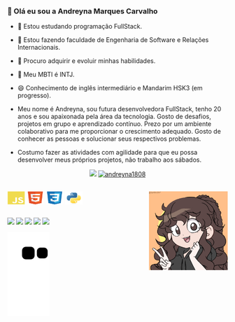 ### 👋 Olá eu sou a Andreyna Marques Carvalho 

- 🔭 Estou estudando programação FullStack.
- 🌱 Estou fazendo faculdade de Engenharia de Software e Relações Internacionais.
- 👯 Procuro adquirir e evoluir minhas habilidades.
- 💬 Meu MBTI é INTJ.
- 😄 Conhecimento de inglês intermediário e Mandarim HSK3 (em progresso).

 -  Meu nome é Andreyna, sou futura desenvolvedora FullStack, tenho 20 anos e sou apaixonada pela área da tecnologia. Gosto de desafios, projetos em grupo e aprendizado contínuo. Prezo por um ambiente colaborativo para me proporcionar o crescimento adequado. Gosto de conhecer as pessoas e solucionar seus respectivos problemas.
 -  Costumo fazer as atividades com agilidade para que eu possa desenvolver meus próprios projetos, não trabalho aos sábados.


 <p align = "center">
  <a href="https://github.com/andreyna1808"><img src="https://github-readme-stats.vercel.app/api/top-langs/?username=andreyna1808&layout=compact&theme=dark"/></a> 
  <a href="https://github.com/DgSantos017"><img src="https://github-readme-stats.vercel.app/api?username=andreyna1808&show_icons=true&theme=dark&include_all_commits=true&count_private=true" alt="andreyna1808"/></a>
</p> 

<div style="display: inline_block"><br>
  <img align="center" alt="Andreyna-Js" height="30" width="40" src="https://raw.githubusercontent.com/devicons/devicon/master/icons/javascript/javascript-plain.svg">
  <img align="center" alt="Andreyna-HTML" height="30" width="40" src="https://raw.githubusercontent.com/devicons/devicon/master/icons/html5/html5-original.svg">
  <img align="center" alt="Andreyna-CSS" height="30" width="40" src="https://raw.githubusercontent.com/devicons/devicon/master/icons/css3/css3-original.svg">
  <img align="center" alt="Andreyna-Python" height="30" width="40" src="https://raw.githubusercontent.com/devicons/devicon/master/icons/python/python-original.svg">
  <img align="right" src="meu.gif" alt="meu.gif" height="180" width="180"></div>

 ##
<div> 
  <a href="https://www.youtube.com/channel/UCBIL9fcbrliSq_cGxqHr6sA" target="_blank"><img src="https://img.shields.io/badge/YouTube-FF0000?style=for-the-badge&logo=youtube&logoColor=white" target="_blank"></a>
  <a href="https://www.instagram.com/andreyna_mc/" target="_blank"><img src="https://img.shields.io/badge/-Instagram-%23E4405F?style=for-the-badge&logo=instagram&logoColor=white" target="_blank"></a>
  <a href = "mailto: andreyna.official@gmail.com"><img src="https://img.shields.io/badge/-Gmail-%23333?style=for-the-badge&logo=gmail&logoColor=white" target="_blank"></a>
  <a href="https://www.linkedin.com/in/andreyna-carvalho-7a8aa5212/" target="_blank"><img src="https://img.shields.io/badge/-LinkedIn-%230077B5?style=for-the-badge&logo=linkedin&logoColor=white" target="_blank"></a> 
  <a href="https://www.tiktok.com/@reflexaohumana?lang=pt-BR" target="_blank"><img src="https://img.shields.io/badge/TikTok-000000?style=for-the-badge&logo=tiktok&logoColor=white" target="_blank"></a> 
  
  ![Snake animation](https://github.com/andreyna1808/andreyna1808/blob/output/github-contribution-grid-snake.svg)
  
</div> 
  

